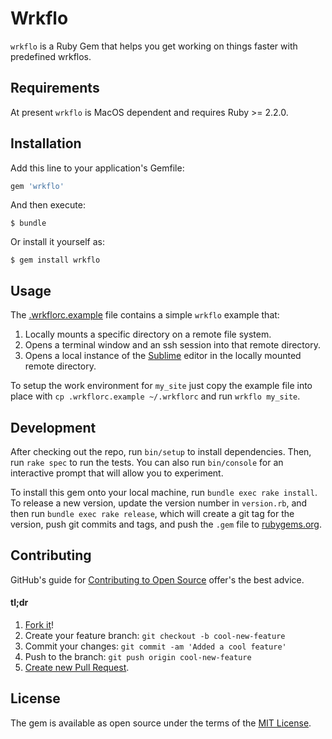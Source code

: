 # Wrkflo

`wrkflo` is a Ruby Gem that helps you get working on things faster with
predefined wrkflos.

## Requirements

At present `wrkflo` is MacOS dependent and requires Ruby >= 2.2.0.

## Installation

Add this line to your application's Gemfile:

```ruby
gem 'wrkflo'
```

And then execute:

    $ bundle

Or install it yourself as:

    $ gem install wrkflo

## Usage

The [.wrkflorc.example](.wrkflorc.example) file contains a simple `wrkflo`
example that:

1. Locally mounts a specific directory on a remote file system.
1. Opens a terminal window and an ssh session into that remote directory.
1. Opens a local instance of the [Sublime](https://www.sublimetext.com/) editor in the locally mounted remote directory.

To setup the work environment for `my_site` just copy the example file into
place with `cp .wrkflorc.example ~/.wrkflorc` and run `wrkflo my_site`.

## Development

After checking out the repo, run `bin/setup` to install dependencies. Then,
run `rake spec` to run the tests. You can also run `bin/console` for an
interactive prompt that will allow you to experiment.

To install this gem onto your local machine, run `bundle exec rake install`. To
release a new version, update the version number in `version.rb`, and then run
`bundle exec rake release`, which will create a git tag for the version, push
git commits and tags, and push the `.gem` file to
[rubygems.org](https://rubygems.org).

## Contributing

GitHub's guide for
[Contributing to Open Source](https://guides.github.com/activities/contributing-to-open-source/)
offer's the best advice.

#### tl;dr
1. [Fork it](https://help.github.com/articles/fork-a-repo/)!
1. Create your feature branch: `git checkout -b cool-new-feature`
1. Commit your changes: `git commit -am 'Added a cool feature'`
1. Push to the branch: `git push origin cool-new-feature`
1. [Create new Pull Request](https://help.github.com/articles/creating-a-pull-request/).

## License

The gem is available as open source under the terms of the
[MIT License](http://opensource.org/licenses/MIT).
